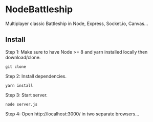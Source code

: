 # NodeBattleship

Multiplayer classic Battleship in Node, Express, Socket.io, Canvas...

## Install

Step 1: Make sure to have Node >= 8 and yarn installed locally then download/clone.
```
git clone
```
Step 2: Install dependencies.
```
yarn install
```
Step 3: Start server.
```
node server.js
```
Step 4: Open http://localhost:3000/ in two separate browsers...
